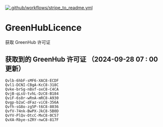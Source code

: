 [![.github/workflows/stripe_to_readme.yml](https://github.com/zjx-kimi/GreenHubLicence/actions/workflows/stripe_to_readme.yml/badge.svg)](https://github.com/zjx-kimi/GreenHubLicence/actions/workflows/stripe_to_readme.yml)
# GreenHubLicence
获取 GreenHub 许可证
## 获取到的 GreenHub 许可证 （2024-09-28 07 : 00 更新）
```
Qvlb-6hbF-sMF6-XAC8-ECDF
Qvl1-DCNI-CBgA-KcC8-318C
Qvke-brSg-nBxf-oxC8-C4CA
QvjB-qLsU-tvhL-DzC8-B184
QviF-6s8r-wRnA-mRC8-A930
Qvgp-b2aC-dFaz-viC8-356A
Qvfh-sG8o-zg5P-t6C8-8036
QvfV-74nk-BwPX-JkC8-5B0D
QvYV-PlQv-OtcC-MxC8-0C57
QvXA-Rbye-sZRY-nwC8-817F
```
